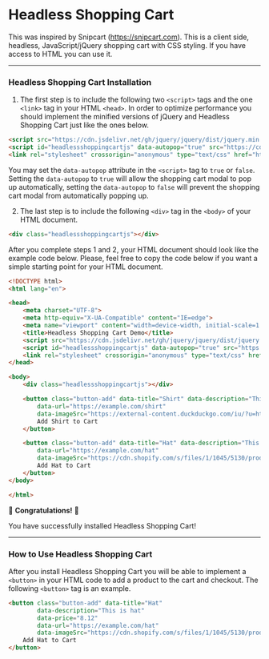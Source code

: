 # Headless Shopping Cart
This was inspired by Snipcart (https://snipcart.com). This is a client side, headless, JavaScript/jQuery shopping cart with CSS styling. If you have access to HTML you can use it.

---

### Headless Shopping Cart Installation

1) The first step is to include the following two `<script>` tags and the one `<link>` tag in your HTML `<head>`. In order to optimize performance you should implement the minified versions of jQuery and Headless Shopping Cart just like the ones below.
```html
<script src="https://cdn.jsdelivr.net/gh/jquery/jquery/dist/jquery.min.js"></script>
<script id="headlessshoppingcartjs" data-autopop="true" src="https://cdn.jsdelivr.net/gh/Seantheprogrammer93/Headless-Shopping-Cart@v1.0.3-alpha/HeadlessShoppingCart.min.js"></script>
<link rel="stylesheet" crossorigin="anonymous" type="text/css" href="https://cdn.jsdelivr.net/gh/Seantheprogrammer93/Headless-Shopping-Cart@v1.0.3-alpha/HeadlessShoppingCart.min.css">
```
You may set the `data-autopop` attribute in the `<script>` tag to `true` or `false`. Setting the `data-autopop` to `true` will allow the shopping cart modal to pop up automatically, setting the `data-autopop` to `false` will prevent the shopping cart modal from automatically popping up.

2) The last step is to include the following `<div>` tag in the `<body>` of your HTML document.
```html
<div class="headlessshoppingcartjs"></div>
```

After you complete steps 1 and 2, your HTML document should look like the example code below. Please, feel free to copy the code below if you want a simple starting point for your HTML document.
```html
<!DOCTYPE html>
<html lang="en">

<head>
    <meta charset="UTF-8">
    <meta http-equiv="X-UA-Compatible" content="IE=edge">
    <meta name="viewport" content="width=device-width, initial-scale=1.0">
    <title>Headless Shopping Cart Demo</title>
    <script src="https://cdn.jsdelivr.net/gh/jquery/jquery/dist/jquery.min.js"></script>
    <script id="headlessshoppingcartjs" data-autopop="true" src="https://cdn.jsdelivr.net/gh/Seantheprogrammer93/Headless-Shopping-Cart@v1.0.3-alpha/HeadlessShoppingCart.min.js"></script>
    <link rel="stylesheet" crossorigin="anonymous" type="text/css" href="https://cdn.jsdelivr.net/gh/Seantheprogrammer93/Headless-Shopping-Cart@v1.0.3-alpha/HeadlessShoppingCart.min.css">
</head>

<body>
    <div class="headlessshoppingcartjs"></div>

    <button class="button-add" data-title="Shirt" data-description="This is a shirt" data-price="10.75"
        data-url="https://example.com/shirt"
        data-imageSrc="https://external-content.duckduckgo.com/iu/?u=https%3A%2F%2Fdemo.wpstartersites.com%2Fcordero-demo%2Fwp-content%2Fuploads%2Fsites%2F12%2F2020%2F06%2Fmens-tee-blue.jpg&f=1&nofb=1&ipt=3beb7e4030c314bdbafe6cfd288aaadd051db5111832d3023afbf9fcf781c4ed&ipo=images">
        Add Shirt to Cart
    </button>

    <button class="button-add" data-title="Hat" data-description="This is hat" data-price="8.12"
        data-url="https://example.com/hat"
        data-imageSrc="https://cdn.shopify.com/s/files/1/1045/5130/products/DB-GD_2000x2000.jpg?v=1544714533">
        Add Hat to Cart
    </button>
</body>

</html>
```

🎉 **Congratulations!** 🎉

You have successfully installed Headless Shopping Cart!

---

### How to Use Headless Shopping Cart

After you install Headless Shopping Cart you will be able to implement a `<button>` in your HTML code to add a product to the cart and checkout. The following `<button>` tag is an example.

```html
<button class="button-add" data-title="Hat"
        data-description="This is hat"
        data-price="8.12"
        data-url="https://example.com/hat"
        data-imageSrc="https://cdn.shopify.com/s/files/1/1045/5130/products/DB-GD_2000x2000.jpg?v=1544714533">
    Add Hat to Cart
</button>
```
